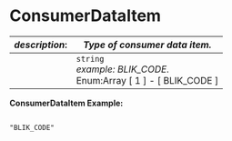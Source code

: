 
# ConsumerDataItem

| *description*:   | *Type of consumer data item.*|
|----|----|
|    |  ``` string ```   <br/> *example: BLIK_CODE*.  <br/> Enum:Array [ 1 ] - [ BLIK_CODE ]|

**ConsumerDataItem Example:**

```{r} 

"BLIK_CODE"

```
